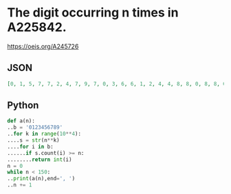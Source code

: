 # The digit occurring n times in A225842\.
https://oeis.org/A245726
## JSON
```JSON
[0, 1, 5, 7, 7, 2, 4, 7, 9, 7, 0, 3, 6, 6, 1, 2, 4, 4, 8, 8, 0, 8, 8, 0, 9, 1, 8, 8, 6, 8, 0, 8, 5, 6, 9, 5, 9, 7, 9, 9, 0, 1, 0, 3, 1, 3, 8, 3, 7, 6, 0, 5, 0, 6, 6, 1, 7, 7, 4, 5, 0, 8, 6, 4, 9, 1, 0, 1, 2, 0, 0, 1, 4, 6, 4, 2, 6, 5, 1, 7, 0, 9, 2, 7, 3, 1, 8, 1, 7, 7, 0, 4, 1, 1, 0, 9, 1]
```
## Python
```Python
def a(n):
..b = '0123456789'
..for k in range(10**4):
....s = str(n**k)
....for i in b:
......if s.count(i) >= n:
........return int(i)
n = 0
while n < 150:
..print(a(n),end=', ')
..n += 1
```
